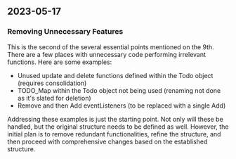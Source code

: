 ## 2023-05-17

### Removing Unnecessary Features

This is the second of the several essential points mentioned on the 9th. There are a few places with unnecessary code performing irrelevant functions. Here are some examples:

- Unused update and delete functions defined within the Todo object (requires consolidation)
- TODO_Map within the Todo object not being used (renaming not done as it's slated for deletion)
- Remove and then Add eventListeners (to be replaced with a single Add)   

Addressing these examples is just the starting point. Not only will these be handled, but the original structure needs to be defined as well. However, the initial plan is to remove redundant functionalities, refine the structure, and then proceed with comprehensive changes based on the established structure.